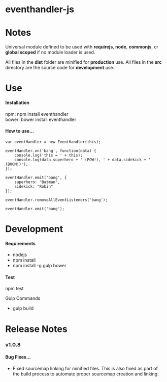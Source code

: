 eventhandler-js
===============

<h1>Notes</h1>

Universal module defined to be used with <b>requirejs</b>, <b>node</b>, <b>commonjs</b>, or <b>global scoped</b> if no module loader is used.

All files in the <b>dist</b> folder are minified for <b>production</b> use.
All files in the <b>src</b> directory are the source code for <b>development</b> use.

<h1>Use</h1>

<h4>Installation</h4>

npm: npm install eventhandler<br />
bower: bower install eventhandler

<h4>How to use...</h4>

    var eventHandler = new EventHandler(this);

    eventHandler.on('bang', function(data) {
        console.log('this = ' + this);
        console.log(data.superhero + ' (POW!), ' + data.sidekick + ' (BOOM!)');
    });

    eventHandler.emit('bang', {
        superhero: "Batman",
        sidekick: "Robin"
    });

    eventHandler.removeAllEventListeners('bang');

    eventHandler.emit('bang');

<h1>Development</h1>

<h4>Requirements</h4>

- nodejs
- npm install
- npm install -g gulp bower

<h4>Test</h4>

npm test

Gulp Commands

- gulp build

<h1>Release Notes</h1>

<h3>v1.0.8</h3>

<h4>Bug Fixes...</h4>

- Fixed sourcemap linking for minified files. This is also fixed as part of the build process to automate proper sourcemap creation and linking.